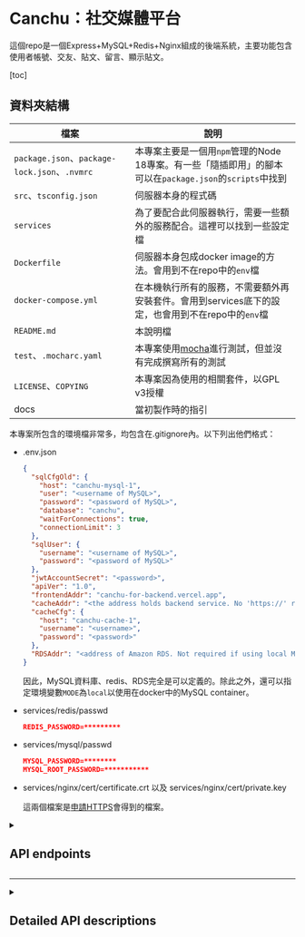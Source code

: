 # Canchu：社交媒體平台

這個repo是一個Express+MySQL+Redis+Nginx組成的後端系統，主要功能包含使用者帳號、交友、貼文、留言、顯示貼文。

[toc]

## 資料夾結構

| 檔案 | 說明 |
| --- | --- |
| `package.json`、`package-lock.json`、`.nvmrc` | 本專案主要是一個用`npm`管理的Node 18專案。有一些「隨插即用」的腳本可以在`package.json`的`scripts`中找到 |
| `src`、`tsconfig.json` | 伺服器本身的程式碼 |
| `services` | 為了要配合此伺服器執行，需要一些額外的服務配合。這裡可以找到一些設定檔 |
| `Dockerfile` | 伺服器本身包成docker image的方法。會用到不在repo中的`env`檔 |
| `docker-compose.yml` | 在本機執行所有的服務，不需要額外再安裝套件。會用到services底下的設定，也會用到不在repo中的`env`檔 |
| `README.md` | 本說明檔 |
| `test`、`.mocharc.yaml` | 本專案使用[mocha](https://mochajs.org/)進行測試，但並沒有完成撰寫所有的測試 |
| `LICENSE`、`COPYING` | 本專案因為使用的相關套件，以GPL v3授權 |
| docs | 當初製作時的指引 |

本專案所包含的環境檔非常多，均包含在.gitignore內。以下列出他們格式：

- .env.json

    ```json
    {
      "sqlCfgOld": {
        "host": "canchu-mysql-1",
        "user": "<username of MySQL>",
        "password": "<password of MySQL>",
        "database": "canchu",
        "waitForConnections": true,
        "connectionLimit": 3
      },
      "sqlUser": {
        "username": "<username of MySQL>",
        "password": "<password of MySQL>"
      },
      "jwtAccountSecret": "<password>",
      "apiVer": "1.0",
      "frontendAddr": "canchu-for-backend.vercel.app",
      "cacheAddr": "<the address holds backend service. No 'https://' required>",
      "cacheCfg": {
        "host": "canchu-cache-1",
        "username": "<username>",
        "password": "<password>"
      },
      "RDSAddr": "<address of Amazon RDS. Not required if using local MySQL in Docker>"
    }
    ```

    因此，MySQL資料庫、redis、RDS完全是可以定義的。除此之外，還可以指定環境變數`MODE`為`local`以使用在docker中的MySQL container。

- services/redis/passwd

    ```json
    REDIS_PASSWORD=*********
    ```

- services/mysql/passwd

    ```json
    MYSQL_PASSWORD=********
    MYSQL_ROOT_PASSWORD=***********
    ```

- services/nginx/cert/certificate.crt 以及 services/nginx/cert/private.key

    這兩個檔案是[申請HTTPS](https://www.sslforfree.com/)會得到的檔案。

<details><summary><h2>API endpoints</h2></summary>

## User APIs

<details><summary><h3>User Sign Up APIs</h3></summary>

Refer to [User Sign Up API](#user-sign-up-api), and build this API for front-end.

Note:

I will use the following account for testing:

```
{
    "name": "user-{random 8 characters}",
    "email": "user-{random 8 characters}@test.com",
    "password": "test"
}
```

The conditions are as follows:

- All fields (name, email, password) must be entered.
- None of the fields should be empty.
- The email field must be a valid email address.
- It should not be possible to register with a duplicate email."

</details>

<details><summary><h3>User Sign In APIs</h3></summary>

Refer to [User Sign In API](#user-sign-in-api) to build this API for front-end.

</details>

<details><summary><h3>Native Email/Password Authentication</h3></summary>

In the end, you will build two method for user authentication; while we can only implement native email/password authentication mechanism just for now.

Every time user sign in successfully, you should update and response a [JSON Web Tokens](https://jwt.io/introduction) to front-end.

Note:

I will use the following account for testing:
step1: Sign up

```
{
    "name": "user-{random 8 characters}",
    "email": "user-{random 8 characters}@test.com",
    "password": "test"
}
```

step2: Sign in

```
{
    "provider": "native",
    "email": "user-{random 8 characters}@test.com",
    "password": "test"
}
```

</details>

<details><summary><h3>User Profile APIs</h3></summary>

Refer to [User Profile API](#user-profile-api), build this API for front-end. We should parse the received JWT(JSON Web Token) to make sure it's an authorized request and get user information from the token without DB query.

Note: skip `friend_count` and `friendship` first.

</details>

<details><summary><h3>Build User's Profile Update API.</h3></summary>

Refer to [User's Profile Update API](#users-profile-update-api) and implement this API on the front-end. Update the required fields in the database, ensuring that the user is logged in and that the updates are applied to the same user's data.

</details>

<details><summary><h3>Build User's Picture Update API</h3></summary>

Refer to [User's Picture Update API](#users-picture-update-api), build this API for front-end.

The front-end will send the image using the `multipart/form-data` format. The back-end needs to download the image and save it to the `static` folder, allowing the image to be accessed.

Note: Use `multer` module to handle file uploading.

</details>

<details><summary><h3>User Search APIs</h3></summary>

Refer to [User Search API](#user-search-api), build this API for front-end. To implement the User Search API, you can input a keyword and compare it against the names of users in the database. If there is a match, you need to return the corresponding data. Additionally, you will need to perform a JOIN operation with the friendship relationship table to determine the relationship between the two individuals.

Note: No pagination is required here. Pagination exercises will be covered in [later stages](#build-post-search-api) of API learning.

</details>

## Friend APIs

<details><summary><h3>Build Friends Request API</h3></summary>

Refer to [Friend Request API](#friends-request-api), build this API for front-end. Users can invite each other to become friends by using their respective user's id.

Coordinates with [notification APIs](#friendship-invitation-notification-apis). There are two scenarios where notifications will be received:

1. When sending a friend request to someone else, the recipient will receive `"XXX invited you to be friends."`
2. When the recipient accepts the friend request, the sender will receive `"XXX has accepted your friend request."`

</details>

<details><summary><h3>Build Friends Pending API</h3></summary>

Refer to [Friend Pending API](#friends-pending-api), build this API for front-end. The user who is invited to become a friend can use this API to identify who has invited them to be friends.

</details>

<details><summary><h3>Build Friends Agree API</h3></summary>

Refer to [Friend Agree API](#friends-agree-api), build this API for front-end. The user who has been invited to become a friend can agree to become friends.

</details>

<details><summary><h3>Build Delete Friend API</h3></summary>

Refer to [Delete Friend API](#delete-friend-api), build this API for front-end.

This API has two functionalities:

1. The person who invited someone to become a friend can withdraw the invitation.
2. Both parties who have become friends can delete the friendship relationship.

</details>

## Friendship invitation Notification APIs

<details><summary><h3>Build Get Events API</h3></summary>

Refer to [Get Event API](#get-events-api), build this API for front-end. Users can retrieve all their notifications, including both read and unread notifications, by making a `GET` request.

</details>

<details><summary><h3>Build Read Events API</h3></summary>

Refer to [Read Event API](#read-event-api), build this API for front-end. Users can mark unread events as read by using the event's id.

</details>

## Post APIs

<details><summary><h3>Build Post Create API</h3></summary>

Refer to [Post Create API](#post-created-api), build this API for front-end. Each user can post on their own timeline or wall.

</details>

<details><summary><h3>Build Post Update API</h3></summary>

Refer to [Post Update API](#post-updated-api), build this API for front-end. The posted content on the timeline can be edited at any time.

</details>

<details><summary><h3>Build Post Detail API</h3></summary>

Refer to [Post Detail API](#post-detail-api), build this API for front-end. By using the Post's ID, you can obtain all the information about a specific post.

</details>

<details><summary><h3>Build Post Search API</h3></summary>

Refer to [Post Search API](#post-search-api), build this API for front-end.

Users can search for other users' posts or their own timeline, and it is necessary to design a pagination mechanism for the search results.

</details>

## Post Like APIs

<details><summary><h3>Build Post Create Like API</h3></summary>

Refer to [Post Create Like API](#post-create-like-api), build this API for front-end. Each user can post on their own timeline or wall. Users can press the "Like" button for posts that they haven't liked yet.

</details>

<details><summary><h3>Build Post Delete Like API</h3></summary>

Refer to [Post Update API](#post-delete-like-api), build this API for front-end. Users can retract their "Like" from content they have already liked.

</details>

## Post Comment APIs

<details><summary><h3>Build Post Create Comment API</h3></summary>

Refer to [Post Create Comment API](#post-create-comment-api), build this API for front-end. Users can leave multiple comments on a single post.

</details>

</details>

---

<details><summary><h2>Detailed API descriptions</h2></summary>

## API Version

1.0

## Response Objects

- `User Object`

| Field | Type | Description |
| --- | --- | --- |
| id | Number | User's ID. |
| provider | String | Service provider. |
| email | String | User's email. |
| name | String | User's name. |
| picture | String | URL or path to the user's picture. |

- `User Comment Object`

| Field | Type | Description |
| --- | --- | --- |
| id | Number | User's ID. |
| name | String | User's name. |
| picture | String | URL or path to the user's picture. |

- `User Search Object`

| Field | Type | Description |
| --- | --- | --- |
| id | Number | User's ID. |
| name | String | User's name. |
| picture | String | URL or path to the user's picture. |
| friendship | Friendship Object or null | Status of the friendship. |

- `User Detail Object`

| Field | Type | Description |
| --- | --- | --- |
| id | Number | User's ID. |
| name | String | User's name. |
| picture | String | URL or path to the user's picture. |
| friend_count | Number | The number of friends. |
| introduction | String | Self-introduction. |
| tags | String | Interests & Labels. |
| friendship | Friendship Object or null | Status of the friendship. |

- `Friendship Object`

| Field | Type | Description |
| --- | --- | --- |
| id | Number | User's ID. |
| status | String | Enum(pending, requested, friend). |

- `Event Object`

| Field | Type | Description |
| --- | --- | --- |
| id | Number | Event's ID. |
| type | String | Event's type. |
| image | String | URL or path to the image associated with the event. |
| summary | String | Brief summary or description of the event. |
| is_read | Boolean | Indicates whether the item has been read or not. |
| created_at | String | Date and time when the event was created. |

- `Post Detail Object`

| Field | Type | Description |
| --- | --- | --- |
| id | Number | Post's ID. |
| user_id | Number | User's ID. |
| created_at | String | Date and time when the post was created. |
| context | String | Content or context of the post. |
| summary | String | Brief summary or description of the event. |
| is_liked | Boolean | Indicates whether the post is liked or not. |
| like_count | Number | The count of likes received by the post. |
| comment_count | Number | The count of comments on the post. |
| picture | String | URL or path to the user's profile picture. |
| name | String | The name of the user who created the post. |
| comments | Array | Array of Comment Object. |

- `Post Search Object`

| Field | Type | Description |
| --- | --- | --- |
| id | Number | Post's ID. |
| created_at | String | Date and time when the post was created. |
| context | String | Content or context of the post. |
| is_liked | Boolean | Indicates whether the post is liked or not. |
| like_count | Number | The count of likes received by the post. |
| comment_count | Number | The count of comments on the post. |
| picture | String | URL or path to the user's profile picture. |
| name | String | The name of the user who created the post. |

- `Comment Object`

| Field | Type | Description |
| --- | --- | --- |
| id | Number | Comment's ID. |
| created_at | String | Date and time when the comment was created. |
| content | String | Content of the comment. |
| user | Object | User Comment Object |

---

## Users

### User Sign Up API

- **End Point:** `/users/signup`
- **Method:** `POST`
- **Request Headers:**

| Field | Type | Description |
| --- | --- | --- |
| Content-Type | String | Only accept application/json. |
- **Request Body**

| Field | Type | Description |
| --- | --- | --- |
| name | String | Required |
| email | String | Required |
| password | String | Required |
- **Request Body Example:**

```
{
  "name":"test",
  "email":"test@test.com",
  "password":"test"
}

```

- **Success Response: 200**

| Field | Type | Description |
| --- | --- | --- |
| access_token | String | Access token from server. |
| user | User Object | User information |
- **Success Response Example:**

```
{
  "data": {
    "access_token": "eyJ0eXAiOiJKV1QiLCJhbGciOiJIUzI1NiJ9.eyJmcmVzaCI6joiYXJ0aHVIjoxNjEzNTY3MzA0fQ.6EPCOfBGynidAfpVqlvbHGWHCJ5LZLtKvPaQ",
    "user": {
      "id": 11245642,
      "provider": "facebook",
      "name": "Pei",
      "email": "pei@appworks.tw",
      "picture": "<https://schoolvoyage.ga/images/123498.png>"
    }
  }
}

```

- **Email Already Exists: 403**

| Field | Type | Description |
| --- | --- | --- |
| error | String | Error message. |
- **Client Error Response: 400**

| Field | Type | Description |
| --- | --- | --- |
| error | String | Error message. |
- **Server Error Response: 500**

| Field | Type | Description |
| --- | --- | --- |
| error | String | Error message. |

---

### User Sign In API

- **End Point:** `/users/signin`
- **Method:** `POST`
- **Request Headers:**

| Field | Type | Description |
| --- | --- | --- |
| Content-Type | String | Only accept application/json. |
- **Request Body**

| Field | Type | Description |
| --- | --- | --- |
| provider | String | Only accept native or facebook |
| email | String | Required if provider set to native |
| password | String | Required if provider set to native |
| access_token | String | Access token from facebook. Required if provider set to facebook |
- **Request Body Example:**

```
{
  "provider":"native",
  "email":"test@test.com",
  "password":"test"
}
```

or

```
{
  "provider":"facebook",
  "access_token": "EAACEdEose0cBAHc6hv9kK8bMNs4XTrT0kVC1RgDZCVBptXW12AI"
}
```

- **Success Response: 200**

| Field | Type | Description |
| --- | --- | --- |
| access_token | String | Access token from server. |
| user | User Object | User information |
- **Success Response Example:**

```
{
  "data": {
    "access_token": "eyJ0eXAiOiJKV1QiLCJhbGciOiJIUzI1NiJ9.eyJmcmVzaCI6joiYXJ0aHVIjoxNjEzNTY3MzA0fQ.6EPCOfBGynidAfpVqlvbHGWHCJ5LZLtKvPaQ",
    "user": {
      "id": 11245642,
      "provider": "facebook",
      "name": "Pei",
      "email": "pei@appworks.tw",
      "picture": "<https://schoolvoyage.ga/images/123498.png>"
    }
  }
}

```

- **Sign In Failed (Wrong Password, User Not Found, Wrong provider): 403**

| Field | Type | Description |
| --- | --- | --- |
| error | String | Error message. |
- **Client Error Response: 400**

| Field | Type | Description |
| --- | --- | --- |
| error | String | Error message. |
- **Server Error Response: 500**

| Field | Type | Description |
| --- | --- | --- |
| error | String | Error message. |

---

### User Profile API

> Authorization
> 
- **End Point:** `/users/:id/profile`
- **Method:** `GET`
- **Parameters**

| Field | Type | Description |
| --- | --- | --- |
| id | Number | User's id |
- **Request Headers:**

| Field | Type | Description |
| --- | --- | --- |
| Authorization | String | Access token preceding Bearer . For example: Bearer x48aDD534da8ADSD1XC4SD5S |
- **Request Example:**
    
    `http://[HOST_NAME]/api/[API_VERSION]/users/1/profile`
    
    `http://[HOST_NAME]/api/[API_VERSION]/users/2/profile`
    
- **Success Response: 200**

| Field | Type | Description |
| --- | --- | --- |
| user | User Detail Object | User info. |
- **Success Response Example:**

```
{
  "data": {
    "user": {
      "id": 10,
      "name": "Pei",
      "picture": "<https://schoolvoyage.ga/images/123498.png>",
      "friend_count": 1,
      "introduction": "我畢業於台灣大學，喜歡到處旅行。",
      "tags": "台灣大學,打棒球,旅遊",
      "friendship": {
        "id": 1,
        "status": "requested"
      }
    }
  }
}
```

- **Client Error (No token) Response: 401**

| Field | Type | Description |
| --- | --- | --- |
| error | String | Error message. |
- **Client Error (Wrong token) Response: 403**

| Field | Type | Description |
| --- | --- | --- |
| error | String | Error message. |
- **Client Error Response: 400**

| Field | Type | Description |
| --- | --- | --- |
| error | String | Error message. |
- **Server Error Response: 500**

| Field | Type | Description |
| --- | --- | --- |
| error | String | Error message. |

---

### User's Picture Update API

> Authorization
> 
- **End Point:** `/users/picture`
- **Method:** `PUT`
- **Request Headers:**

| Field | Type | Description |
| --- | --- | --- |
| Authorization | String | Access token preceding Bearer . For example: Bearer x48aDD534da8ADSD1XC4SD5S |
| Content-Type | String | Only accept multipart/form-data. |
- **Request Body**

| Field | Type | Description |
| --- | --- | --- |
| picture | File | Image File. |
- **Success Response: 200**

| Field | Type | Description |
| --- | --- | --- |
| picture | String | Image link. |
- **Success Response Example:**

```
{
  "data": {
    "picture": "<https://schoolvoyage.ga/images/123498.png>"
  }
}
```

- **Client Error (No token) Response: 401**

| Field | Type | Description |
| --- | --- | --- |
| error | String | Error message. |
- **Client Error (Wrong token) Response: 403**

| Field | Type | Description |
| --- | --- | --- |
| error | String | Error message. |
- **Client Error Response: 400**

| Field | Type | Description |
| --- | --- | --- |
| error | String | Error message. |
- **Server Error Response: 500**

| Field | Type | Description |
| --- | --- | --- |
| error | String | Error message. |

---

### User's Profile Update API

> Authorization
> 
- **End Point:** `/users/profile`
- **Method:** `PUT`
- **Request Headers:**

| Field | Type | Description |
| --- | --- | --- |
| Authorization | String | Access token preceding Bearer . For example: Bearer x48aDD534da8ADSD1XC4SD5S |
| Content-Type | String | Only accept application/json. |
- **Request Body**

| Field | Type | Description |
| --- | --- | --- |
| name | String | User's name. |
| introduction | String | Self-introduction. |
| tags | String | Interests & Labels. |
- **Success Response: 200**

| Field | Type | Description |
| --- | --- | --- |
| user.id | Number | User's id. |
- **Success Response Example:**

```
{
  "data": {
    "user": {
      "id": 1
    }
  }
}
```

- **Client Error (No token) Response: 401**

| Field | Type | Description |
| --- | --- | --- |
| error | String | Error message. |
- **Client Error (Wrong token) Response: 403**

| Field | Type | Description |
| --- | --- | --- |
| error | String | Error message. |
- **Client Error Response: 400**

| Field | Type | Description |
| --- | --- | --- |
| error | String | Error message. |
- **Server Error Response: 500**

| Field | Type | Description |
| --- | --- | --- |
| error | String | Error message. |

---

### User Search API

> Authorization
> 
- **End Point:** `/users/search`
- **Method:** `GET`
- **Request Headers:**

| Field | Type | Description |
| --- | --- | --- |
| Authorization | String | Access token preceding Bearer . For example: Bearer x48aDD534da8ADSD1XC4SD5S |
- **Query Parameters**

| Field | Type | Description |
| --- | --- | --- |
| keyword | String | Required |
- **Request Example:**
    
    `http://[HOST_NAME]/api/[API_VERSION]/users/search?keyword=PJ`
    
- **Success Response: 200**

| Field | Type | Description |
| --- | --- | --- |
| users | Array | Array of User Search Object. |
- **Success Response Example:**

```
"data": {
  "users": [{
    "id": 1,
    "name": "PJ",
    "picture": "<https://schoolvoyage.ga/images/123498.png>",
    "friendship": null
  }, {
    "id": 24,
    "name": "PJ2",
    "picture": "<https://schoolvoyage.ga/images/123499.png>",
    "friendship": {
      "id": 2,
      "status": "requested"
    }
  }]
}
```

- **Client Error (No token) Response: 401**

| Field | Type | Description |
| --- | --- | --- |
| error | String | Error message. |
- **Client Error (Wrong token) Response: 403**

| Field | Type | Description |
| --- | --- | --- |
| error | String | Error message. |
- **Client Error Response: 400**

| Field | Type | Description |
| --- | --- | --- |
| error | String | Error message. |
- **Server Error Response: 500**

| Field | Type | Description |
| --- | --- | --- |
| error | String | Error message. |

---

## Friends

### Friends API

> Authorization
> 
- **End Point:** `/friends/`
- **Method:** `GET`
- **Request Headers:**

| Field | Type | Description |
| --- | --- | --- |
| Authorization | String | Access token preceding Bearer . For example: Bearer x48aDD534da8ADSD1XC4SD5S |
- **Request Example:**
    
    `http://[HOST_NAME]/api/[API_VERSION]/friends/`
    
- **Success Response: 200**

| Field | Type | Description |
| --- | --- | --- |
| users | Array | Array of User Search Object. |
- **Success Response Example:**

```
"data": {
  "users": [{
    "id": 1,
    "name": "PJ",
    "picture": "<https://schoolvoyage.ga/images/123498.png>",
    "friendship": {
       "id": 32,
       "status": "friend"
    }
  }, {
    "id": 24,
    "name": "PJ2",
    "picture": "<https://schoolvoyage.ga/images/123499.png>",
    "friendship": {
      "id": 2,
      "status": "friend"
    }
  }]
}
```

- **Client Error (No token) Response: 401**

| Field | Type | Description |
| --- | --- | --- |
| error | String | Error message. |
- **Client Error (Wrong token) Response: 403**

| Field | Type | Description |
| --- | --- | --- |
| error | String | Error message. |
- **Client Error Response: 400**

| Field | Type | Description |
| --- | --- | --- |
| error | String | Error message. |
- **Server Error Response: 500**

| Field | Type | Description |
| --- | --- | --- |
| error | String | Error message. |

---

### Friends Pending API

> Authorization
> 
- **End Point:** `/friends/pending`
- **Method:** `GET`
- **Request Headers:**

| Field | Type | Description |
| --- | --- | --- |
| Authorization | String | Access token preceding Bearer . For example: Bearer x48aDD534da8ADSD1XC4SD5S |
- **Request Example:**
    
    `http://[HOST_NAME]/api/[API_VERSION]/friends/pending`
    
- **Success Response: 200**

| Field | Type | Description |
| --- | --- | --- |
| users | Array | Array of User Search Object. |
- **Success Response Example:**

```
"data": {
  "users": [{
    "id": 1,
    "name": "PJ",
    "picture": "<https://schoolvoyage.ga/images/123498.png>",
    "friendship": {
      "id": 1,
      "status": "pending"
    }
  }, {
    "id": 24,
    "name": "PJ2",
    "picture": "<https://schoolvoyage.ga/images/123499.png>",
    "friendship": {
      "id": 2,
      "status": "pending"
    }
  }]
}

```

- **Client Error (No token) Response: 401**

| Field | Type | Description |
| --- | --- | --- |
| error | String | Error message. |
- **Client Error (Wrong token) Response: 403**

| Field | Type | Description |
| --- | --- | --- |
| error | String | Error message. |
- **Client Error Response: 400**

| Field | Type | Description |
| --- | --- | --- |
| error | String | Error message. |
- **Server Error Response: 500**

| Field | Type | Description |
| --- | --- | --- |
| error | String | Error message. |

---

### Friends Request API

> Authorization
> 
- **End Point:** `/friends/:user_id/request`
- **Method:** `POST`
- **Request Headers:**

| Field | Type | Description |
| --- | --- | --- |
| Authorization | String | Access token preceding Bearer . For example: Bearer x48aDD534da8ADSD1XC4SD5S |
- **Parameters**

| Field | Type | Description |
| --- | --- | --- |
| user_id | Number | User's id |
- **Request Example:**
    
    `http://[HOST_NAME]/api/[API_VERSION]/friends/1/request`
    
- **Success Response: 200**

| Field | Type | Description |
| --- | --- | --- |
| friendship | Object | Friendship Object. |
- **Success Response Example:**

```
"data": {
  "friendship": {
    "id": 1
  }
}

```

- **Client Error (No token) Response: 401**

| Field | Type | Description |
| --- | --- | --- |
| error | String | Error message. |
- **Client Error (Wrong token) Response: 403**

| Field | Type | Description |
| --- | --- | --- |
| error | String | Error message. |
- **Client Error Response: 400**

| Field | Type | Description |
| --- | --- | --- |
| error | String | Error message. |
- **Server Error Response: 500**

| Field | Type | Description |
| --- | --- | --- |
| error | String | Error message. |

---

### Friends Agree API

> Authorization
> 
- **End Point:** `/friends/:friendship_id/agree`
- **Method:** `POST`
- **Request Headers:**

| Field | Type | Description |
| --- | --- | --- |
| Authorization | String | Access token preceding Bearer . For example: Bearer x48aDD534da8ADSD1XC4SD5S |
- **Parameters**

| Field | Type | Description |
| --- | --- | --- |
| friendship_id | Number | Friendship's id |
- **Request Example:**
    
    `http://[HOST_NAME]/api/[API_VERSION]/friends/1/agree`
    
- **Success Response: 200**

| Field | Type | Description |
| --- | --- | --- |
| friendship | Object | Friendship Object. |
- **Success Response Example:**

```
"data": {
  "friendship": {
    "id": 1
  }
}

```

- **Client Error (No token) Response: 401**

| Field | Type | Description |
| --- | --- | --- |
| error | String | Error message. |
- **Client Error (Wrong token) Response: 403**

| Field | Type | Description |
| --- | --- | --- |
| error | String | Error message. |
- **Client Error Response: 400**

| Field | Type | Description |
| --- | --- | --- |
| error | String | Error message. |
- **Server Error Response: 500**

| Field | Type | Description |
| --- | --- | --- |
| error | String | Error message. |

---

### Delete Friend API

> Authorization
> 
- **End Point:** `/friends/:friendship_id`
- **Method:** `DELETE`
- **Request Headers:**

| Field | Type | Description |
| --- | --- | --- |
| Authorization | String | Access token preceding Bearer . For example: Bearer x48aDD534da8ADSD1XC4SD5S |
- **Parameters**

| Field | Type | Description |
| --- | --- | --- |
| friendship_id | Number | Friendship's id |
- **Request Example:**
    
    `http://[HOST_NAME]/api/[API_VERSION]/friends/1`
    
- **Success Response: 200**

| Field | Type | Description |
| --- | --- | --- |
| friendship | Object | Friendship Object. |
- **Success Response Example:**

```
"data": {
  "friendship": {
    "id": 1
  }
}
```

- **Client Error (No token) Response: 401**

| Field | Type | Description |
| --- | --- | --- |
| error | String | Error message. |
- **Client Error (Wrong token) Response: 403**

| Field | Type | Description |
| --- | --- | --- |
| error | String | Error message. |
- **Client Error Response: 400**

| Field | Type | Description |
| --- | --- | --- |
| error | String | Error message. |
- **Server Error Response: 500**

| Field | Type | Description |
| --- | --- | --- |
| error | String | Error message. |

---

## Events

### Get Events API

> Authorization
> 
- **End Point:** `/events/`
- **Method:** `GET`
- **Request Headers:**

| Field | Type | Description |
| --- | --- | --- |
| Authorization | String | Access token preceding Bearer . For example: Bearer x48aDD534da8ADSD1XC4SD5S |
- **Request Example:**
    
    `http://[HOST_NAME]/api/[API_VERSION]/events/`
    
- **Success Response: 200**

| Field | Type | Description |
| --- | --- | --- |
| events | Array | Array of Event Object. |
- **Success Response Example:**

```
"data": {
  "events": [{
    "id": 1,
    "type": "friend_request",
    "is_read": false,
    "image": "<https://schoolvoyage.ga/images/123498.png>",
    "created_at": "2023-03-23 23:10:21",
    "summary": "王小明邀請你成為好友"
  }, {
    "id": 2,
    "type": "friend_request",
    "is_read": true,
    "image": "<https://schoolvoyage.ga/images/123498.png>",
    "created_at": "2023-03-23 23:10:21",
    "summary": "王小明邀請你成為好友"
  }]
}
```

- **Client Error (No token) Response: 401**

| Field | Type | Description |
| --- | --- | --- |
| error | String | Error message. |
- **Client Error (Wrong token) Response: 403**

| Field | Type | Description |
| --- | --- | --- |
| error | String | Error message. |
- **Client Error Response: 400**

| Field | Type | Description |
| --- | --- | --- |
| error | String | Error message. |
- **Server Error Response: 500**

| Field | Type | Description |
| --- | --- | --- |
| error | String | Error message. |

---

### Read Event API

> Authorization
> 
- **End Point:** `/events/:event_id/read`
- **Method:** `POST`
- **Request Headers:**

| Field | Type | Description |
| --- | --- | --- |
| Authorization | String | Access token preceding Bearer . For example: Bearer x48aDD534da8ADSD1XC4SD5S |
- **Parameters**

| Field | Type | Description |
| --- | --- | --- |
| event_id | Number | Event's id |
- **Success Response: 200**

| Field | Type | Description |
| --- | --- | --- |
| event | Object | Event Object. |
- **Success Response Example:**

```
{
  "data": {
    "event": {
      "id": 1
    }
  }
}
```

- **Client Error (No token) Response: 401**

| Field | Type | Description |
| --- | --- | --- |
| error | String | Error message. |
- **Client Error (Wrong token) Response: 403**

| Field | Type | Description |
| --- | --- | --- |
| error | String | Error message. |
- **Client Error Response: 400**

| Field | Type | Description |
| --- | --- | --- |
| error | String | Error message. |
- **Server Error Response: 500**

| Field | Type | Description |
| --- | --- | --- |
| error | String | Error message. |

---

## Posts

### Post Created API

> Authorization
> 
- **End Point:** `/posts/`
- **Method:** `POST`
- **Request Headers:**

| Field | Type | Description |
| --- | --- | --- |
| Content-Type | String | Only accept application/json. |
| Authorization | String | Access token preceding Bearer . For example: Bearer x48aDD534da8ADSD1XC4SD5S |
- **Request Body**

| Field | Type | Description |
| --- | --- | --- |
| context | String | The context or content of the post. |
- **Request Body Example:**

```
{
  "context": "今天在口袋裡撿到兩百元，好開心！"
}
```

- **Success Response: 200**

| Field | Type | Description |
| --- | --- | --- |
| post | Object | Object of post. |
- **Success Response Example:**

```
{
  "data": {
    "post": {
      "id": 1
    }
  }
}
```

- **Client Error (No token) Response: 401**

| Field | Type | Description |
| --- | --- | --- |
| error | String | Error message. |
- **Client Error (Wrong token) Response: 403**

| Field | Type | Description |
| --- | --- | --- |
| error | String | Error message. |
- **Client Error Response: 400**

| Field | Type | Description |
| --- | --- | --- |
| error | String | Error message. |
- **Server Error Response: 500**

| Field | Type | Description |
| --- | --- | --- |
| error | String | Error message. |

---

### Post Updated API

> Authorization
> 
- **End Point:** `/posts/:id`
- **Method:** `PUT`
- **Request Headers:**

| Field | Type | Description |
| --- | --- | --- |
| Authorization | String | Access token preceding Bearer . For example: Bearer x48aDD534da8ADSD1XC4SD5S |
| Content-Type | String | Only accept application/json. |
- **Parameters**

| Field | Type | Description |
| --- | --- | --- |
| id | Number | Post's id |
- **Request Body**

| Field | Type | Description |
| --- | --- | --- |
| context | String | The context or content of the post. |
- **Request Body Example:**

```
{
  "context": "不發廢文了！"
}
```

- **Success Response: 200**

| Field | Type | Description |
| --- | --- | --- |
| post | Object | Object of post. |
- **Success Response Example:**

```
{
  "data": {
    "post": {
      "id": 1
    }
  }
}
```

- **Client Error (No token) Response: 401**

| Field | Type | Description |
| --- | --- | --- |
| error | String | Error message. |
- **Client Error (Wrong token) Response: 403**

| Field | Type | Description |
| --- | --- | --- |
| error | String | Error message. |
- **Client Error Response: 400**

| Field | Type | Description |
| --- | --- | --- |
| error | String | Error message. |
- **Server Error Response: 500**

| Field | Type | Description |
| --- | --- | --- |
| error | String | Error message. |

---

### Post Detail API

> Authorization
> 
- **End Point:** `/posts/:id`
- **Method:** `GET`
- **Request Headers:**

| Field | Type | Description |
| --- | --- | --- |
| Authorization | String | Access token preceding Bearer . For example: Bearer x48aDD534da8ADSD1XC4SD5S |
- **Request Example:**
    
    `http://[HOST_NAME]/api/[API_VERSION]/posts/1`
    
- **Success Response: 200**

| Field | Type | Description |
| --- | --- | --- |
| post | Object | Post Detail Object. |
- **Success Response Example:**

```
"data": {
  "post": {
    "id": 1,
    "user_id": 1,
    "created_at": "2023-04-09 22:21:48",
    "context": "動態動態動態動態動態動態動態動態",
    "is_liked": true,
    "like_count": 327,
    "comment_count": 68,
    "picture": "<https://i.imgur.com/VTC742A.png>",
    "name": "PJ",
    "comments": [{
      "id": 1,
      "created_at": "2023-04-10 23:21:10",
      "content": "評論評論評論評論評論評論",
      "user": {
        "id": "1",
        "name": "PJ",
        "picture": ""
      }
    }]
  }
}
```

- **Client Error (No token) Response: 401**

| Field | Type | Description |
| --- | --- | --- |
| error | String | Error message. |
- **Client Error (Wrong token) Response: 403**

| Field | Type | Description |
| --- | --- | --- |
| error | String | Error message. |
- **Client Error Response: 400**

| Field | Type | Description |
| --- | --- | --- |
| error | String | Error message. |
- **Server Error Response: 500**

| Field | Type | Description |
| --- | --- | --- |
| error | String | Error message. |

---

### Post Search API

> Authorization
> 
- **End Point:** `/posts/search`
- **Method:** `GET`
- **Request Headers:**

| Field | Type | Description |
| --- | --- | --- |
| Authorization | String | Access token preceding Bearer . For example: Bearer x48aDD534da8ADSD1XC4SD5S |
- **Query Parameters**

| Field | Type | Description |
| --- | --- | --- |
| user_id (Optional) | Number | User's id. |
| cursor (Optional) | String | Next page key. |
- **Request Example:**
    - `http://[HOST_NAME]/api/[API_VERSION]/posts/searchhttp://[HOST_NAME]/api/[API_VERSION]/posts/search?user_id=1`
    - `http://[HOST_NAME]/api/[API_VERSION]/posts/search?cursor='KHEAX0GAFjlPyyqAqTcQOXTLKgIVvshji9AqRmuAGjCDESoLlUrrIn7P'http://[HOST_NAME]/api/[API_VERSION]/posts/search?user_id=1&cursor='KHEAX0GAFjlPyyqAqTcQOXTLKgIVvshji9AqRmuAGjCDESoLlUrrIn7P'`
- **Success Response: 200**

| Field | Type | Description |
| --- | --- | --- |
| posts | Array | Array of Post Search Object. |
| next_cursor | String or Null | Next page key. |
- **Success Response Example:**

```
"data": {
  "posts": [{
    "id": 1,
    "user_id": 1,
    "created_at": "2023-04-09 22:21:48",
    "context": "動態動態動態動態動態動態動態動態",
    "is_liked": true,
    "like_count": 327,
    "comment_count": 68,
    "picture": "<https://imgur.com/XXXXX>",
    "name": "PJ"
  }],
  "next_cursor": "KHEAX0GAFjlPyyqAqTcQOXTLKgIVvshji9AqRmuAGjCDESoLlUrrIn7P"
}

```

- **Client Error (No token) Response: 401**

| Field | Type | Description |
| --- | --- | --- |
| error | String | Error message. |
- **Client Error (Wrong token) Response: 403**

| Field | Type | Description |
| --- | --- | --- |
| error | String | Error message. |
- **Client Error Response: 400**

| Field | Type | Description |
| --- | --- | --- |
| error | String | Error message. |
- **Server Error Response: 500**

| Field | Type | Description |
| --- | --- | --- |
| error | String | Error message. |

---

### Post Create Like API

> Authorization
> 
- **End Point:** `/posts/:id/like`
- **Method:** `POST`
- **Request Headers:**

| Field | Type | Description |
| --- | --- | --- |
| Authorization | String | Access token preceding Bearer . For example: Bearer x48aDD534da8ADSD1XC4SD5S |
- **Parameter**

| Field | Type | Description |
| --- | --- | --- |
| id | String | Post's id |
- **Success Response: 200**

| Field | Type | Description |
| --- | --- | --- |
| post | Object | Post's id in Object |
- **Success Response Example:**

```
{
  "data": {
    "post": {
      "id": 1
    }
  }
}

```

- **Client Error (No token) Response: 401**

| Field | Type | Description |
| --- | --- | --- |
| error | String | Error message. |
- **Client Error (Wrong token) Response: 403**

| Field | Type | Description |
| --- | --- | --- |
| error | String | Error message. |
- **Client Error Response: 400**

| Field | Type | Description |
| --- | --- | --- |
| error | String | Error message. |
- **Server Error Response: 500**

| Field | Type | Description |
| --- | --- | --- |
| error | String | Error message. |

---

### Post Delete Like API

> Authorization
> 
- **End Point:** `/posts/:id/like`
- **Method:** `DELETE`
- **Request Headers:**

| Field | Type | Description |
| --- | --- | --- |
| Authorization | String | Access token preceding Bearer . For example: Bearer x48aDD534da8ADSD1XC4SD5S |
- **Parameter**

| Field | Type | Description |
| --- | --- | --- |
| id | String | Post's id |
- **Success Response: 200**

| Field | Type | Description |
| --- | --- | --- |
| post | Object | Post's id in Object |
- **Success Response Example:**

```
{
  "data": {
    "post": {
      "id": 1
    }
  }
}

```

- **Client Error (No token) Response: 401**

| Field | Type | Description |
| --- | --- | --- |
| error | String | Error message. |
- **Client Error (Wrong token) Response: 403**

| Field | Type | Description |
| --- | --- | --- |
| error | String | Error message. |
- **Client Error Response: 400**

| Field | Type | Description |
| --- | --- | --- |
| error | String | Error message. |
- **Server Error Response: 500**

| Field | Type | Description |
| --- | --- | --- |
| error | String | Error message. |

---

### Post Create Comment API

> Authorization
> 
- **End Point:** `/posts/:id/comment`
- **Method:** `POST`
- **Request Headers:**

| Field | Type | Description |
| --- | --- | --- |
| Content-Type | String | Only accept application/json. |
| Authorization | String | Access token preceding Bearer . For example: Bearer x48aDD534da8ADSD1XC4SD5S |
- **Parameter**

| Field | Type | Description |
| --- | --- | --- |
| id | String | Post's id |
- **Request Body**

| Field | Type | Description |
| --- | --- | --- |
| content | String | The context or content of the comment. |
- **Request Body Example:**

```
{
  "content": "今天在口袋裡撿到兩百元，好開心！"
}

```

- **Success Response: 200**

| Field | Type | Description |
| --- | --- | --- |
| post | Object | Post's id in Object |
| comment | Object | Comment's id in Object |
- **Success Response Example:**

```
{
  "data": {
    "post": {
      "id": 1
    },
    "comment": {
      "id": 1
    }
  }
}

```

- **Client Error (No token) Response: 401**

| Field | Type | Description |
| --- | --- | --- |
| error | String | Error message. |
- **Client Error (Wrong token) Response: 403**

| Field | Type | Description |
| --- | --- | --- |
| error | String | Error message. |
- **Client Error Response: 400**

| Field | Type | Description |
| --- | --- | --- |
| error | String | Error message. |
- **Server Error Response: 500**

| Field | Type | Description |
| --- | --- | --- |
| error | String | Error message. |

---

</details>
